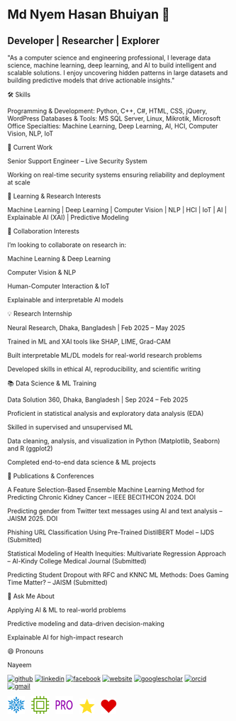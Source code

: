 # **Md Nyem Hasan Bhuiyan 👋**
 ## Developer | Researcher | Explorer

"As a computer science and engineering professional, I leverage data science, machine learning, deep learning, and AI to build intelligent and scalable solutions. I enjoy uncovering hidden patterns in large datasets and building predictive models that drive actionable insights."

🛠 Skills

Programming & Development: Python, C++, C#, HTML, CSS, jQuery, WordPress
Databases & Tools: MS SQL Server, Linux, Mikrotik, Microsoft Office
Specialties: Machine Learning, Deep Learning, AI, HCI, Computer Vision, NLP, IoT

🔭 Current Work

Senior Support Engineer – Live Security System

Working on real-time security systems ensuring reliability and deployment at scale

🌱 Learning & Research Interests

Machine Learning | Deep Learning | Computer Vision | NLP | HCI | IoT | AI | Explainable AI (XAI) | Predictive Modeling

👯 Collaboration Interests

I’m looking to collaborate on research in:

Machine Learning & Deep Learning

Computer Vision & NLP

Human-Computer Interaction & IoT

Explainable and interpretable AI models

💡 Research Internship

Neural Research, Dhaka, Bangladesh | Feb 2025 – May 2025

Trained in ML and XAI tools like SHAP, LIME, Grad-CAM

Built interpretable ML/DL models for real-world research problems

Developed skills in ethical AI, reproducibility, and scientific writing

📚 Data Science & ML Training

Data Solution 360, Dhaka, Bangladesh | Sep 2024 – Feb 2025

Proficient in statistical analysis and exploratory data analysis (EDA)

Skilled in supervised and unsupervised ML

Data cleaning, analysis, and visualization in Python (Matplotlib, Seaborn) and R (ggplot2)

Completed end-to-end data science & ML projects

📝 Publications & Conferences

A Feature Selection-Based Ensemble Machine Learning Method for Predicting Chronic Kidney Cancer – IEEE BECITHCON 2024. DOI

Predicting gender from Twitter text messages using AI and text analysis – JAISM 2025. DOI

Phishing URL Classification Using Pre-Trained DistilBERT Model – IJDS (Submitted)

Statistical Modeling of Health Inequities: Multivariate Regression Approach – Al-Kindy College Medical Journal (Submitted)

Predicting Student Dropout with RFC and KNNC ML Methods: Does Gaming Time Matter? – JAISM (Submitted)

💬 Ask Me About

Applying AI & ML to real-world problems

Predictive modeling and data-driven decision-making

Explainable AI for high-impact research

😄 Pronouns

Nayeem


[<img src='https://cdn.jsdelivr.net/npm/simple-icons@3.0.1/icons/github.svg' alt='github' height='40'>](https://github.com/hasannyem)  [<img src='https://cdn.jsdelivr.net/npm/simple-icons@3.0.1/icons/linkedin.svg' alt='linkedin' height='40'>](https://www.linkedin.com/in/md-nyem-hasan-bhuiyan-80162433a/)  [<img src='https://cdn.jsdelivr.net/npm/simple-icons@3.0.1/icons/facebook.svg' alt='facebook' height='40'>](https://www.facebook.com/mebnh)  [<img src='https://cdn.jsdelivr.net/npm/simple-icons@3.0.1/icons/icloud.svg' alt='website' height='40'>](https://sites.google.com/view/nyemhasan?usp=sharing)  [<img src='https://cdn.jsdelivr.net/npm/simple-icons@3.0.1/icons/googlescholar.svg' alt='googlescholar' height='40'>](https://scholar.google.com/citations?hl=en&authuser=2&user=Sbu4y_sAAAAJ)  [<img src='https://cdn.jsdelivr.net/npm/simple-icons@3.0.1/icons/orcid.svg' alt='orcid' height='40'>](https://orcid.org/0009-0001-6409-4005)  [<img src='https://cdn.jsdelivr.net/npm/simple-icons@3.0.1/icons/gmail.svg' alt='gmail' height='40'>](nyemhasan.diu@gmail.com)  

<a href='https://archiveprogram.github.com/'><img src='https://raw.githubusercontent.com/acervenky/animated-github-badges/master/assets/acbadge.gif' width='40' height='40'></a> <a href='https://docs.github.com/en/developers'><img src='https://raw.githubusercontent.com/acervenky/animated-github-badges/master/assets/devbadge.gif' width='40' height='40'></a> <a href='https://github.com/pricing'><img src='https://raw.githubusercontent.com/acervenky/animated-github-badges/master/assets/pro.gif' width='40' height='40'></a> <a href='https://stars.github.com/'><img src='https://raw.githubusercontent.com/acervenky/animated-github-badges/master/assets/starbadge.gif' width='35' height='35'></a> <a href='https://docs.github.com/en/github/supporting-the-open-source-community-with-github-sponsors'><img src='https://raw.githubusercontent.com/acervenky/animated-github-badges/master/assets/sponsorbadge.gif' width='35' height='35'></a> 

